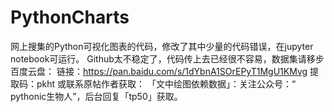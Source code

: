 # PythonCharts
网上搜集的Python可视化图表的代码，修改了其中少量的代码错误，在jupyter notebook可运行。
Github太不稳定了，代码传上去已经很不容易，数据集请移步百度云盘：
链接：https://pan.baidu.com/s/1dYbnA1SOrEPyT1MgU1KMvg 
提取码：pkht
或联系原帖作者获取：
「文中绘图依赖数据」：关注公众号：“ pythonic生物人”，后台回复「tp50」获取。
